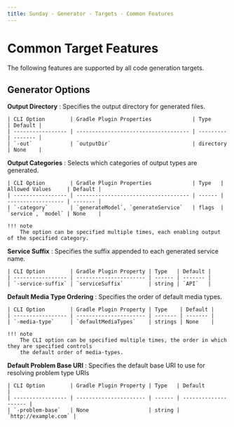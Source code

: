 ```yaml
---
title: Sunday - Generator - Targets - Common Features
---
```

# Common Target Features

The following features are supported by all code generation targets.

## Generator Options

__Output Directory__
:   Specifies the output directory for generated files.

    | CLI Option        | Gradle Plugin Properties             | Type      | Default |
    | ----------------- | ------------------------------------ | --------- | ------- |
	| `-out`            | `outputDir`   					   | directory | None    |


__Output Categories__
:   Selects which categories of output types are generated.

    | CLI Option        | Gradle Plugin Properties             | Type   | Allowed Values     | Default |
    | ----------------- | ------------------------------------ | ------ | ------------------ | ------- |
	| `-category`       | `generateModel`, `generateService`   | flags  | `service`, `model` | None    |

	!!! note
		The option can be specified multiple times, each enabling output of the specified category.


__Service Suffix__
:   Specifies the suffix appended to each generated service name.

    | CLI Option        | Gradle Plugin Property | Type   | Default |
    | ----------------- | ---------------------- | ------ | ------- |
    | `-service-suffix` | `serviceSuffix`        | string | `API`   |


__Default Media Type Ordering__
:   Specifies the order of default media types.

    | CLI Option        | Gradle Plugin Property | Type    | Default |
    | ----------------- | ---------------------- | ------- | ------- |
	| `-media-type`     | `defaultMediaTypes`    | strings | None    |

	!!! note
		The CLI option can be specified multiple times, the order in which they are specified controls
		the default order of media-types.


__Default Problem Base URI__
:   Specifies the default base URI to use for resolving problem type URIs

    | CLI Option        | Gradle Plugin Property | Type   | Default              |
    | ----------------- | ---------------------- | ------ | -------------------- |
	| `-problem-base`   | None				     | string | `http://example.com` |
